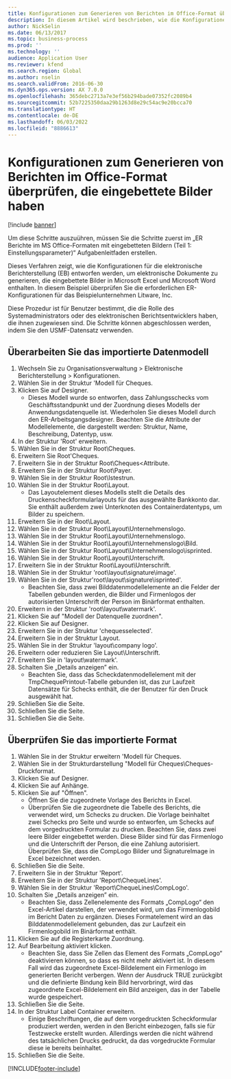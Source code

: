 ```yaml
---
title: Konfigurationen zum Generieren von Berichten im Office-Format überprüfen, die eingebettete Bilder haben
description: In diesem Artikel wird beschrieben, wie die Konfigurationen für die elektronische Berichterstellung entworfen werden, die eingebettete Bilder enthalten. (Teil 1 – Einrichten von Parametern).
author: NickSelin
ms.date: 06/13/2017
ms.topic: business-process
ms.prod: ''
ms.technology: ''
audience: Application User
ms.reviewer: kfend
ms.search.region: Global
ms.author: nselin
ms.search.validFrom: 2016-06-30
ms.dyn365.ops.version: AX 7.0.0
ms.openlocfilehash: 365debc2713a7e3ef56b294bade07352fc2089b4
ms.sourcegitcommit: 52b7225350daa29b1263d8e29c54ac9e20bcca70
ms.translationtype: HT
ms.contentlocale: de-DE
ms.lasthandoff: 06/03/2022
ms.locfileid: "8886613"
---
```

# <a name="review-configurations-to-generate-reports-in-office-format-that-have-embedded-images"></a>Konfigurationen zum Generieren von Berichten im Office-Format überprüfen, die eingebettete Bilder haben

[!include [banner](../../includes/banner.md)]

Um diese Schritte auszuühren, müssen Sie die Schritte zuerst im „ER Berichte im MS Office-Formaten mit eingebetteten Bildern (Teil 1: Einstellungsparameter)“ Aufgabenleitfaden erstellen.

Dieses Verfahren zeigt, wie die Konfigurationen für die elektronische Berichterstellung (EB) entworfen werden, um elektronische Dokumente zu generieren, die eingebettete Bilder in Microsoft Excel und Microsoft Word enthalten. In diesem Beispiel überprüfen Sie die erforderlichen ER-Konfigurationen für das Beispielunternehmen Litware, Inc. 

Diese Prozedur ist für Benutzer bestimmt, die die Rolle des Systemadministrators oder des elektronischen Berichtsentwicklers haben, die ihnen zugewiesen sind. Die Schritte können abgeschlossen werden, indem Sie den USMF-Datensatz verwenden.


## <a name="review-the-imported-data-model"></a>Überarbeiten Sie das importierte Datenmodell
1. Wechseln Sie zu Organisationsverwaltung > Elektronische Berichterstellung > Konfigurationen.
2. Wählen Sie in der Struktur 'Modell für Cheques.
3. Klicken Sie auf Designer.
    * Dieses Modell wurde so entworfen, dass Zahlungsschecks vom Geschäftsstandpunkt und der Zuordnung dieses Modells der Anwendungsdatenquelle ist. Wiederholen Sie dieses Modell durch den ER-Arbeitsgangsdesigner. Beachten Sie die Attribute der Modellelemente, die dargestellt werden: Struktur, Name, Beschreibung, Datentyp, usw.   
4. In der Struktur 'Root' erweitern.
5. Wählen Sie in der Struktur Root\Cheques.
6. Erweitern Sie Root'Cheques.
7. Erweitern Sie in der Struktur Root\Cheques<Attribute.
8. Erweitern Sie in der Struktur Root\Payer.
9. Wählen Sie in der Struktur Root\Istestrun.
10. Wählen Sie in der Struktur Root\Layout.
    * Das Layoutelement dieses Modells stellt die Details des Druckenscheckformularlayouts für das ausgewählte Bankkonto dar. Sie enthält außerdem zwei Unterknoten des Containerdatentyps, um Bilder zu speichern.   
11. Erweitern Sie in der Root\Layout.
12. Wählen Sie in der Struktur Root\Layout\Unternehmenslogo.
13. Wählen Sie in der Struktur Root\Layout\Unternehmenslogo.
14. Wählen Sie in der Struktur Root\Layout\Unternehmenslogo\Bild.
15. Wählen Sie in der Struktur Root\Layout\Unternehmenslogo\isprinted.
16. Wählen Sie in der Struktur Root\Layout\Unterschrift.
17. Erweitern Sie in der Struktur Root\Layout\Unterschrift.
18. Wählen Sie in der Struktur 'root\layout\signature\image'.
19. Wählen Sie in der Struktur'root\layout\signature\isprinted'.
    * Beachten Sie, dass zwei Bilddatenmodellelemente an die Felder der Tabellen gebunden werden, die Bilder und Firmenlogos der autorisierten Unterschrift der Person im Binärformat enthalten.  
20. Erweitern in der Struktur 'root\layout\watermark'.
21. Klicken Sie auf "Modell der Datenquelle zuordnen".
22. Klicken Sie auf Designer.
23. Erweitern Sie in der Struktur 'chequesselected'.
24. Erweitern Sie in der Struktur Layout.
25. Wählen Sie in der Struktur 'layout\company logo'.
26. Erweitern oder reduzieren Sie Layout\Unterschrift.
27. Erweitern Sie in 'layout\watermark'.
28. Schalten Sie „Details anzeigen” ein.
    * Beachten Sie, dass das Scheckdatenmodellelement mit der TmpChequePrintout-Tabelle gebunden ist, das zur Laufzeit Datensätze für Schecks enthält, die der Benutzer für den Druck ausgewählt hat.   
29. Schließen Sie die Seite.
30. Schließen Sie die Seite.
31. Schließen Sie die Seite.

## <a name="review-the-imported-format"></a>Überprüfen Sie das importierte Format
1. Wählen Sie in der Struktur erweitern 'Modell für Cheques.
2. Wählen Sie in der Strukturdarstellung "Modell für Cheques\Cheques-Druckformat.
3. Klicken Sie auf Designer.
4. Klicken Sie auf Anhänge.
5. Klicken Sie auf "Öffnen".
    * Öffnen Sie die zugeordnete Vorlage des Berichts in Excel.  
    * Überprüfen Sie die zugeordnete die Tabelle des Berichts, die verwendet wird, um Schecks zu drucken. Die Vorlage beinhaltet zwei Schecks pro Seite und wurde so entworfen, um Schecks auf dem vorgedruckten Formular zu drucken. Beachten Sie, dass zwei leere Bilder eingebettet werden. Diese Bilder sind für das Firmenlogo und die Unterschrift der Person, die eine Zahlung autorisiert. Überprüfen Sie, dass die CompLogo Bilder und SignatureImage in Excel bezeichnet werden.   
6. Schließen Sie die Seite.
7. Erweitern Sie in der Struktur 'Report'.
8. Erweitern Sie in der Struktur 'Report\ChequeLines'.
9. Wählen Sie in der Struktur 'Report\ChequeLines\CompLogo'.
10. Schalten Sie „Details anzeigen” ein.
    * Beachten Sie, dass Zellenelemente des Formats „CompLogo“ den Excel-Artikel darstellen, der verwendet wird, um das Firmenlogobild im Bericht Daten zu ergänzen. Dieses Formatelement wird an das Bilddatenmodellelement gebunden, das zur Laufzeit ein Firmenlogobild im Binärformat enthält.   
11. Klicken Sie auf die Registerkarte Zuordnung.
12. Auf Bearbeitung aktiviert klicken.
    * Beachten Sie, dass Sie Zellen das Element des Formats „CompLogo“ deaktivieren können, so dass es nicht mehr aktiviert ist. In diesem Fall wird das zugeordnete Excel-Bildelement ein Firmenlogo im generierten Bericht verbergen. Wenn der Ausdruck TRUE zurückgibt und die definierte Bindung kein Bild hervorbringt, wird das zugeordnete Excel-Bildelement ein Bild anzeigen, das in der Tabelle wurde gespeichert.   
13. Schließen Sie die Seite.
14. In der Struktur Label Container erweitern.
    * Einige Beschriftungen, die auf dem vorgedruckten Scheckformular produziert werden, werden in den Bericht einbezogen, falls sie für Testzwecke erstellt wurden. Allerdings werden die nicht während des tatsächlichen Drucks gedruckt, da das vorgedruckte Formular diese ie bereits beinhaltet.  
15. Schließen Sie die Seite.



[!INCLUDE[footer-include](../../../../includes/footer-banner.md)]